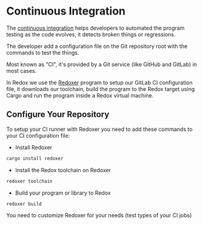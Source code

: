 # Continuous Integration

The [continuous integration](https://en.wikipedia.org/wiki/Continuous_integration) helps developers to automated the program testing as the code evolves, it detects broken things or regressions.

The developer add a configuration file on the Git repository root with the commands to test the things.

Most known as "CI", it's provided by a Git service (like GitHub and GitLab) in most cases.

In Redox we use the [Redoxer](https://gitlab.redox-os.org/redox-os/redoxer) program to setup our GitLab CI configuration file, it downloads our toolchain, build the program to the Redox target using Cargo and run the program inside a Redox virtual machine.

## Configure Your Repository

To setup your CI runner with Redoxer you need to add these commands to your CI configuration file:

- Install Redoxer

```sh
cargo install redoxer
```

- Install the Redox toolchain on Redoxer

```sh
redoxer toolchain
```

- Build your program or library to Redox

```sh
redoxer build
```

You need to customize Redoxer for your needs (test types of your CI jobs)
